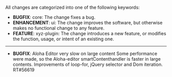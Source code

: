 All changes are categorized into one of the following keywords:

- **BUGFIX**:      core: The change fixes a bug.
- **ENHANCEMENT**: ui: The change improves the software, but otherwise makes no
                   functional change to any feature.
- **FEATURE**:     xyz-plugin: The change introduces a new feature, or modifies the function,
                   usage, or intent of an existing one.

----

- **BUGFIX**:      Aloha Editor very slow on large content
                   Some performance were made, so the Aloha-editor smartContenthandler is faster
                   in large contents. Improvements of loop-for, jQuery selector and Dom iteration.
                   RT#56619